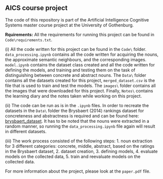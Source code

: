 ## AICS course project

The code of this repository is part of the Artificial Intelligence Cognitive Systems master course project at the University of Gothenburg.

**Rquirements:** All the requirements for running this project can be found in `Code\requirements.txt`.

(i) All the code written for this project can be found in the `Code\` folder. `data_processing.ipynb` contains all the code written for acquiring the nouns, the approximate semantic neighbours, and the corresponding images. `model.ipynb` contains the dataset class created and all the code written for defining the models, and training and testing them on the task of distinguishing between concrete and abstract nouns. The `Data\` folder contains all the datasets created for this project, `merged_dataset.csv` is the file that is used to train and test the models. The `images\` folder contains all the images that were downloaded for this project. Finally, `Notes\` contains the learning diary and the notes taken while working on this project.

(ii) The code can be run as is in the `.ipynb` files. In order to recreate the datasets in the `Data\` folder the Brysbaert (2014) rankings dataset for concreteness and abstractness is required and can be found here: [brysbaert_dataset](https://link.springer.com/article/10.3758/s13428-013-0403-5#Sec10). It has to be noted that the nouns were extracted in a random manner, so running the `data_processing.ipynb` file again will result in different datasets.

(iii) The work process consisted of the following steps: 1. noun extraction for 3 different categories: concrete, middle, abstract, based on the ratings in the Brysbaert dataset, 2. dataset creation, 3. defining models, 4. evaluate models on the collected data, 5. train and reevaluate models on the collected data.

For more information about the project, please look at the `paper.pdf` file.
